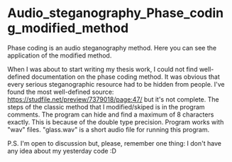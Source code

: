 # Audio_steganography_Phase_coding_modified_method
Phase coding is an audio steganography method. Here you can see the application of the modified method. 

When I was about to start writing my thesis work, I could not find well-defined documentation on the phase coding method.
It was obvious that every serious steganographic resource had to be hidden from people.
I've found the most well-defined source: https://studfile.net/preview/7379018/page:47/ but it's not complete.
The steps of the classic method that I modified/skiped is in the program comments.
The program can hide and find a maximum of 8 characters exactly. This is because of the double type precision.
Program works with "wav" files. "glass.wav" is a short audio file for running this program.

P.S. I'm open to discussion but, please, remember one thing: I don't have any idea about my yesterday code :D
